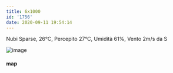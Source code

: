 ```yaml
---
title: 6x1000
id: '1756'
date: 2020-09-11 19:54:14
---
```


Nubi Sparse, 26°C, Percepito 27°C, Umidità 61%, Vento 2m/s da S

![image](/images/2021/08/20200911-activity-map.png)

#### map